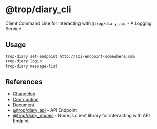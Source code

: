 # @trop/diary_cli

Client Command Line for interacting with `@trop/diary_api` - A Logging Service

## Usage

```bash
trop-diary set-endpoint http://api-endpoint-somewhere.com
trop-diary login
trop-diary message-list
```

## References

* [Changelog](changelog.md)
* [Contribution](contribution.md)
* [Document](doc/index.md)
* [@trop/diary_api](https://www.npmjs.com/package/@trop/diary_api) -
  API Endpoint
* [@trop/diary_nodejs](https://www.npmjs.com/package/@trop/diary_nodejs) -
  Node.js client library for interacting with API Endpint
